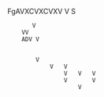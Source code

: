 FgAVXCVXCVXV
V
S


           V
        VV
        ADV V   


            V   
                V   V
                    V   V   V   
                    V       V
                        V
